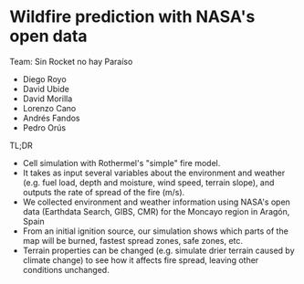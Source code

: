 # Wildfire prediction with NASA's open data

Team: Sin Rocket no hay Paraíso
* Diego Royo
* David Ubide
* David Morilla
* Lorenzo Cano
* Andrés Fandos
* Pedro Orús

TL;DR

* Cell simulation with Rothermel's "simple" fire model.
* It takes as input several variables about the environment and weather
(e.g. fuel load, depth and moisture, wind speed, terrain slope), and outputs
the rate of spread of the fire (m/s).
* We collected environment and weather information using NASA's open data
(Earthdata Search, GIBS, CMR) for the Moncayo region in Aragón, Spain
* From an initial ignition source, our simulation shows which parts of the map
will be burned, fastest spread zones, safe zones, etc.
* Terrain properties can be changed (e.g. simulate drier terrain caused by
climate change) to see how it affects fire spread, leaving other conditions
unchanged.

